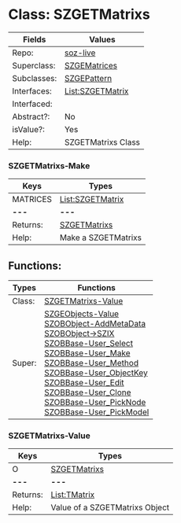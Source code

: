 
# Class:	SZGETMatrixs

| Fields | Values |
| --------- | --------- |
| Repo: | [soz-live](/repos/soz-live.html) |
| Superclass: | [SZGEMatrices](SZGEMatrices.html) |
| Subclasses: | [SZGEPattern](SZGEPattern.html) |
| Interfaces: | [List:SZGETMatrix](List:SZGETMatrix.html) |
| Interfaced: |  |
| Abstract?: | No |
| isValue?: | Yes |
| Help: | SZGETMatrixs Class |

### SZGETMatrixs-Make

| Keys | Types |
| --------- | --------- |
| MATRICES | [List:SZGETMatrix](SZGETMatrix.html) |
| **---** | **---** |
| Returns: | [SZGETMatrixs](SZGETMatrixs.html) |
| Help: | Make a SZGETMatrixs |


## Functions:

| Types | Functions |
| --------- | --------- |
| Class: | [SZGETMatrixs-Value](#SZGETMatrixs-Value) |
| Super: | [SZGEObjects-Value](SZGEObjects.html) <br> [SZOBObject-AddMetaData](SZOBObject.html) <br> [SZOBObject->SZIX](SZOBObject.html) <br> [SZOBBase-User_Select](SZOBBase.html) <br> [SZOBBase-User_Make](SZOBBase.html) <br> [SZOBBase-User_Method](SZOBBase.html) <br> [SZOBBase-User_ObjectKey](SZOBBase.html) <br> [SZOBBase-User_Edit](SZOBBase.html) <br> [SZOBBase-User_Clone](SZOBBase.html) <br> [SZOBBase-User_PickNode](SZOBBase.html) <br> [SZOBBase-User_PickModel](SZOBBase.html) |


### SZGETMatrixs-Value

| Keys | Types |
| --------- | --------- |
| O | [SZGETMatrixs](SZGETMatrixs.html) |
| **---** | **---** |
| Returns: | [List:TMatrix](TMatrix.html) |
| Help: | Value of a SZGETMatrixs Object |

